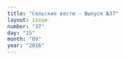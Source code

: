 ```yaml
---
title: "Сельские вести - Выпуск №37"
layout: issue
number: "37"
day: "15"
month: "09"
year: "2016"
---
```

